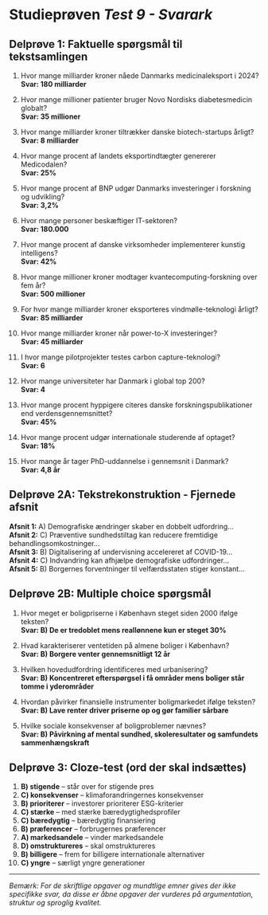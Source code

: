 # Studieprøven _Test 9 - Svarark_

## Delprøve 1: Faktuelle spørgsmål til tekstsamlingen

1. Hvor mange milliarder kroner nåede Danmarks medicinaleksport i 2024?  
   **Svar: 180 milliarder**

2. Hvor mange millioner patienter bruger Novo Nordisks diabetesmedicin globalt?  
   **Svar: 35 millioner**

3. Hvor mange milliarder kroner tiltrækker danske biotech-startups årligt?  
   **Svar: 8 milliarder**

4. Hvor mange procent af landets eksportindtægter genererer Medicodalen?  
   **Svar: 25%**

5. Hvor mange procent af BNP udgør Danmarks investeringer i forskning og udvikling?  
   **Svar: 3,2%**

6. Hvor mange personer beskæftiger IT-sektoren?  
   **Svar: 180.000**

7. Hvor mange procent af danske virksomheder implementerer kunstig intelligens?  
   **Svar: 42%**

8. Hvor mange millioner kroner modtager kvantecomputing-forskning over fem år?  
   **Svar: 500 millioner**

9. For hvor mange milliarder kroner eksporteres vindmølle-teknologi årligt?  
   **Svar: 85 milliarder**

10. Hvor mange milliarder kroner når power-to-X investeringer?  
    **Svar: 45 milliarder**

11. I hvor mange pilotprojekter testes carbon capture-teknologi?  
    **Svar: 6**

12. Hvor mange universiteter har Danmark i global top 200?  
    **Svar: 4**

13. Hvor mange procent hyppigere citeres danske forskningspublikationer end verdensgennemsnittet?  
    **Svar: 45%**

14. Hvor mange procent udgør internationale studerende af optaget?  
    **Svar: 18%**

15. Hvor mange år tager PhD-uddannelse i gennemsnit i Danmark?  
    **Svar: 4,8 år**

## Delprøve 2A: Tekstrekonstruktion - Fjernede afsnit

**Afsnit 1:** A) Demografiske ændringer skaber en dobbelt udfordring...  
**Afsnit 2:** C) Præventive sundhedstiltag kan reducere fremtidige behandlingsomkostninger...  
**Afsnit 3:** B) Digitalisering af undervisning accelereret af COVID-19...  
**Afsnit 4:** C) Indvandring kan afhjælpe demografiske udfordringer...  
**Afsnit 5:** B) Borgernes forventninger til velfærdsstaten stiger konstant...

## Delprøve 2B: Multiple choice spørgsmål

1. Hvor meget er boligpriserne i København steget siden 2000 ifølge teksten?  
   **Svar: B) De er tredoblet mens reallønnene kun er steget 30%**

2. Hvad karakteriserer ventetiden på almene boliger i København?  
   **Svar: B) Borgere venter gennemsnitligt 12 år**

3. Hvilken hovedudfordring identificeres med urbanisering?  
   **Svar: B) Koncentreret efterspørgsel i få områder mens boliger står tomme i yderområder**

4. Hvordan påvirker finansielle instrumenter boligmarkedet ifølge teksten?  
   **Svar: B) Lave renter driver priserne op og gør familier sårbare**

5. Hvilke sociale konsekvenser af boligproblemer nævnes?  
   **Svar: B) Påvirkning af mental sundhed, skoleresultater og samfundets sammenhængskraft**

## Delprøve 3: Cloze-test (ord der skal indsættes)

1. **B) stigende** – står over for stigende pres  
2. **C) konsekvenser** – klimaforandringernes konsekvenser  
3. **B) prioriterer** – investorer prioriterer ESG-kriterier  
4. **C) stærke** – med stærke bæredygtighedsprofiler  
5. **C) bæredygtig** – bæredygtig finansiering  
6. **B) præferencer** – forbrugernes præferencer  
7. **A) markedsandele** – vinder markedsandele  
8. **D) omstruktureres** – skal omstruktureres  
9. **B) billigere** – frem for billigere internationale alternativer  
10. **C) yngre** – særligt yngre generationer

---

*Bemærk: For de skriftlige opgaver og mundtlige emner gives der ikke specifikke svar, da disse er åbne opgaver der vurderes på argumentation, struktur og sproglig kvalitet.*

